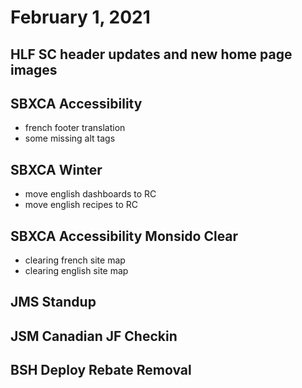 # February 1, 2021

## HLF SC header updates and new home page images

## SBXCA Accessibility
- french footer translation
- some missing alt tags

## SBXCA Winter
- move english dashboards to RC
- move english recipes to RC

## SBXCA Accessibility Monsido Clear
- clearing french site map
- clearing english site map

## JMS Standup

## JSM Canadian JF Checkin

## BSH Deploy Rebate Removal